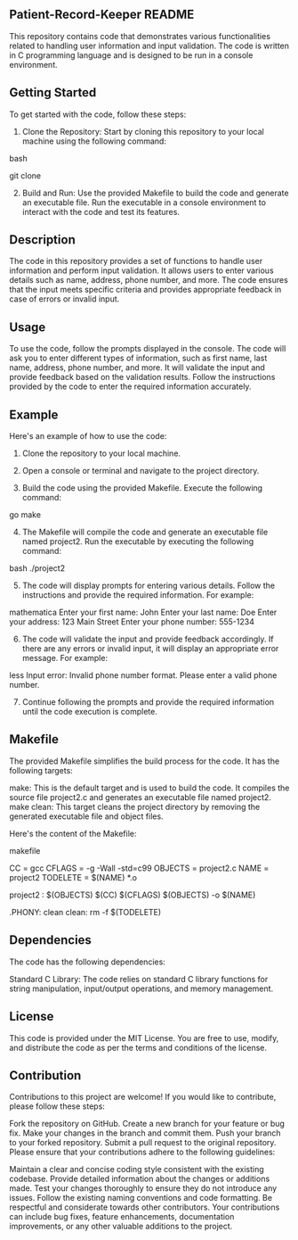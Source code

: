 ## Patient-Record-Keeper README
This repository contains code that demonstrates various functionalities related to handling user information and input validation. The code is written in C programming language and is designed to be run in a console environment.

## Getting Started
To get started with the code, follow these steps:

1. Clone the Repository: Start by cloning this repository to your local machine using the following command:

bash

git clone <repository-url>

2. Build and Run: Use the provided Makefile to build the code and generate an executable file. Run the executable in a console environment to interact with the code and test its features.

## Description
The code in this repository provides a set of functions to handle user information and perform input validation. It allows users to enter various details such as name, address, phone number, and more. The code ensures that the input meets specific criteria and provides appropriate feedback in case of errors or invalid input.

## Usage
To use the code, follow the prompts displayed in the console. The code will ask you to enter different types of information, such as first name, last name, address, phone number, and more. It will validate the input and provide feedback based on the validation results. Follow the instructions provided by the code to enter the required information accurately.

## Example
Here's an example of how to use the code:

1. Clone the repository to your local machine.

2. Open a console or terminal and navigate to the project directory.

3. Build the code using the provided Makefile. Execute the following command:

go
make

4. The Makefile will compile the code and generate an executable file named project2. Run the executable by executing the following command:

bash
./project2

5. The code will display prompts for entering various details. Follow the instructions and provide the required information. For example:

mathematica
Enter your first name: John
Enter your last name: Doe
Enter your address: 123 Main Street
Enter your phone number: 555-1234

6. The code will validate the input and provide feedback accordingly. If there are any errors or invalid input, it will display an appropriate error message. For example:

less
Input error: Invalid phone number format. Please enter a valid phone number.

7. Continue following the prompts and provide the required information until the code execution is complete.

## Makefile
The provided Makefile simplifies the build process for the code. It has the following targets:

make: This is the default target and is used to build the code. It compiles the source file project2.c and generates an executable file named project2.
make clean: This target cleans the project directory by removing the generated executable file and object files.


Here's the content of the Makefile:

makefile

CC = gcc
CFLAGS = -g -Wall -std=c99
OBJECTS = project2.c
NAME = project2
TODELETE = $(NAME) *.o

project2 : $(OBJECTS)
    $(CC) $(CFLAGS) $(OBJECTS) -o $(NAME)

.PHONY: clean
clean:
    rm -f $(TODELETE)
    
## Dependencies
The code has the following dependencies:

Standard C Library: The code relies on standard C library functions for string manipulation, input/output operations, and memory management.

## License

This code is provided under the MIT License. You are free to use, modify, and distribute the code as per the terms and conditions of the license.

## Contribution

Contributions to this project are welcome! If you would like to contribute, please follow these steps:

Fork the repository on GitHub.
Create a new branch for your feature or bug fix.
Make your changes in the branch and commit them.
Push your branch to your forked repository.
Submit a pull request to the original repository.
Please ensure that your contributions adhere to the following guidelines:

Maintain a clear and concise coding style consistent with the existing codebase.
Provide detailed information about the changes or additions made.
Test your changes thoroughly to ensure they do not introduce any issues.
Follow the existing naming conventions and code formatting.
Be respectful and considerate towards other contributors.
Your contributions can include bug fixes, feature enhancements, documentation improvements, or any other valuable additions to the project.
